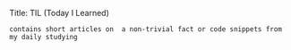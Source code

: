 Title: TIL (Today I Learned)

    contains short articles on  a non-trivial fact or code snippets from my daily studying